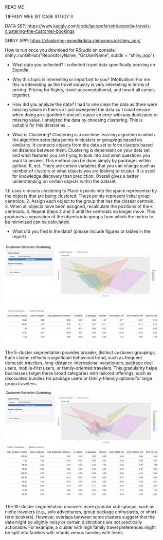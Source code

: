 READ ME

TIFFANY WEE SIT CASE STUDY 3

DATA SET: https://www.kaggle.com/code/jacopoferretti/expedia-travels-clustering-the-customer-bookings

SHINY APP: https://clustering-expediadata.shinyapps.io/shiny_app/ 

How to run once you download for RStudio on console: shiny::runGitHub("RepositoryName, "GitUserName", subdir = "shiny_app")


* What data you collected?
I collected travel data specifically booking on Expedia.

* Why this topic is interesting or important to you? (Motivation)
For me this is interesting as the travel industry is very interesting in terms of pricing. Pricing for flights, travel accomodationsd, and how it all comes together.


* How did you analyze the data?
I had to one clean the data as there were missing values in them so I just sweepeed the data so I could ensure when doing an
algorithm it doesn’t cause an error with any duplicated or missing value. I analyzed the data by choosing clustering. This is suitable for this dataset as....

* What is Clustering?
Clustering is a machine learning algorithm in which the algorithm sorts data points in clusters or groupings based on similarity. 
It connects objects from the data set to form clusters based on distance between them. 
Clustering is dependent on your data set and what features you are trying to look into and what questions you want to answer. 
This method can be done simply by packages within python, R, ect. There are certain variables that you can change such as number of clusters or what objects you are looking to cluster.
It is used for knowledge discovery than prediction. Overall gives a better understanding on certain objects within the dataset. 

1.It uses k-means clustering to Place k points into the space represented by the objects
that are being clustered. These points represent initial group centroids.
2. Assign each object to the group that has the closest
centroid.
3. When all objects have been assigned, recalculate the
positions of the k centroids.
4. Repeat Steps 2 and 3 until the centroids no longer move.
This produces a separation of the objects into groups
from which the metric to be minimized can be
calculated.


* What did you find in the data? (please include figures or tables in the report)

![Cluster Image](images/1.jpg "Cluster Image")
![Table Image](images/2.jpg "Table Image")




The 5-cluster segmentation provides broader, distinct customer groupings. Each cluster reflects a significant behavioral trend, such as frequent domestic travelers, long-distance international vacationers, package deal users, mobile-first users, or family-oriented travelers. This granularity helps businesses target these broad categories with tailored offerings, such as discounted bundles for package users or family-friendly options for large group travelers.

![Cluster 10 Image](images/4.jpg "Cluster 10 Image")
![Table 10 Image](images/3.jpg "Table 10 Image")

The 10-cluster segmentation uncovers more granular sub-groups, such as niche travelers (e.g., solo adventurers, group package enthusiasts, or short-term bookers). However, overlaps between some clusters suggest that the data might be slightly noisy or certain distinctions are not practically actionable. For example, a cluster with high family travel preferences might be split into families with infants versus families with teens.

